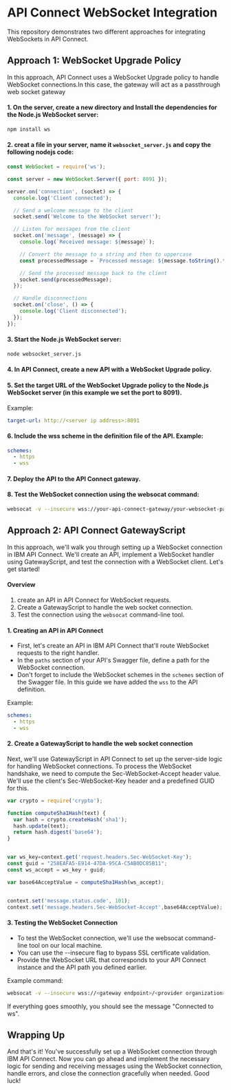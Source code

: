 # API Connect WebSocket Integration

This repository demonstrates two different approaches for integrating WebSockets in API Connect.

## Approach 1: WebSocket Upgrade Policy

In this approach, API Connect uses a WebSocket Upgrade policy to handle WebSocket connections.In this case, the gateway will act as a passthrough web socket gateway

#### 1. On the server, create a new directory and Install the dependencies for the Node.js WebSocket server:

```bash
npm install ws
```

#### 2. creat a file in your server, name it `websocket_server.js` and copy the following nodejs code:
```javascript
const WebSocket = require('ws');

const server = new WebSocket.Server({ port: 8091 });

server.on('connection', (socket) => {
  console.log('Client connected');

  // Send a welcome message to the client
  socket.send('Welcome to the WebSocket server!');

  // Listen for messages from the client
  socket.on('message', (message) => {
    console.log(`Received message: ${message}`);

    // Convert the message to a string and then to uppercase
    const processedMessage = `Processed message: ${message.toString().toUpperCase()}`;

    // Send the processed message back to the client
    socket.send(processedMessage);
  });

  // Handle disconnections
  socket.on('close', () => {
    console.log('Client disconnected');
  });
});
```
#### 3. Start the Node.js WebSocket server:

```bash
node websocket_server.js
```
#### 4. In API Connect, create a new API with a WebSocket Upgrade policy.
#### 5. Set the target URL of the WebSocket Upgrade policy to the Node.js WebSocket server (in this example we set the port to 8091).
Example: 
```yaml
target-url: http://<server ip address>:8091
```

#### 6. Include the wss scheme in the definition file of the API. Example:

```yaml
schemes:
  - https
  - wss
```
#### 7. Deploy the API to the API Connect gateway.
#### 8. Test the WebSocket connection using the websocat command:

```bash
websocat -v --insecure wss://your-api-connect-gateway/your-websocket-path
```

## Approach 2: API Connect GatewayScript
In this approach, we'll walk you through setting up a WebSocket connection in IBM API Connect. We'll create an API, implement a WebSocket handler using GatewayScript, and test the connection with a WebSocket client. Let's get started!

#### Overview

1. create an API in API Connect for WebSocket requests.
2. Create a GatewayScript to handle the web socket connection.
3. Test the connection using the `websocat` command-line tool.

#### 1. Creating an API in API Connect

- First, let's create an API in IBM API Connect that'll route WebSocket requests to the right handler.
- In the `paths` section of your API's Swagger file, define a path for the WebSocket connection.
- Don't forget to include the WebSocket schemes in the `schemes` section of the Swagger file. In this guide we have added the `wss` to the API definition.

Example:

```yaml
schemes:
  - https
  - wss
```

#### 2. Create a GatewayScript to handle the web socket connection

Next, we'll use GatewayScript in API Connect to set up the server-side logic for handling WebSocket connections.
To process the WebSocket handshake, we need to compute the Sec-WebSocket-Accept header value. We'll use the client's Sec-WebSocket-Key header and a predefined GUID for this.

```javascript
var crypto = require('crypto');

function computeSha1Hash(text) {
  var hash = crypto.createHash('sha1');
  hash.update(text);
  return hash.digest('base64');
}


var ws_key=context.get('request.headers.Sec-WebSocket-Key');
const guid = "258EAFA5-E914-47DA-95CA-C5AB0DC85B11";
const ws_accept = ws_key + guid;

var base64AcceptValue = computeSha1Hash(ws_accept);


context.set('message.status.code', 101);
context.set('message.headers.Sec-WebSocket-Accept',base64AcceptValue);
```

#### 3. Testing the WebSocket Connection
- To test the WebSocket connection, we'll use the websocat command-line tool on our local machine.
- You can use the --insecure flag to bypass SSL certificate validation.
- Provide the WebSocket URL that corresponds to your API Connect instance and the API path you defined earlier.

Example command:

```sh
websocat -v --insecure wss://<gateway endpoint>/<provider organization>/sandbox/websocket-test
```

If everything goes smoothly, you should see the message "Connected to ws".


## Wrapping Up
And that's it! You've successfully set up a WebSocket connection through IBM API Connect. Now you can go ahead and implement the necessary logic for sending and receiving messages using the WebSocket connection, handle errors, and close the connection gracefully when needed. Good luck!


